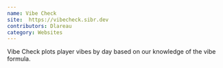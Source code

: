 ```yaml
---
name: Vibe Check
site:  https://vibecheck.sibr.dev
contributors: Dlareau
category: Websites
---
```

Vibe Check plots player vibes by day based on our knowledge of the vibe formula.